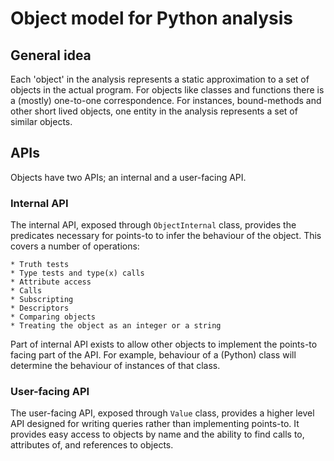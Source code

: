 
# Object model for Python analysis

## General idea

Each 'object' in the analysis represents a static approximation to a set of objects in the actual program.
For objects like classes and functions there is a (mostly) one-to-one correspondence.
For instances, bound-methods and other short lived objects, one entity in the analysis represents a set of similar objects.

## APIs

Objects have two APIs; an internal and a user-facing API.

### Internal API

The internal API, exposed through `ObjectInternal` class, provides the predicates necessary for points-to to infer the behaviour of the object. This covers a number of operations:

    * Truth tests
    * Type tests and type(x) calls
    * Attribute access
    * Calls
    * Subscripting
    * Descriptors
    * Comparing objects
    * Treating the object as an integer or a string

Part of internal API exists to allow other objects to implement the points-to facing part of the API.
For example, behaviour of a (Python) class will determine the behaviour of instances of that class.

### User-facing API

The user-facing API, exposed through `Value` class, provides a higher level API designed for writing queries rather
than implementing points-to. It provides easy access to objects by name and the ability to find calls to, attributes of, and references to objects.
